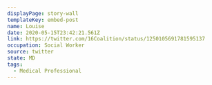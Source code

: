 ```yaml
---
displayPage: story-wall
templateKey: embed-post
name: Louise
date: 2020-05-15T23:42:21.561Z
link: https://twitter.com/16Coalition/status/1250105691781595137
occupation: Social Worker
source: twitter
state: MD
tags:
  - Medical Professional
---
```

